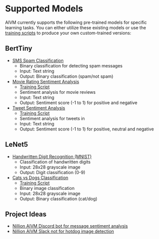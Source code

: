 # Supported Models

AIVM currently supports the following pre-trained models for specific learning tasks. You can either utilize these existing models or use the [training scripts](https://github.com/NillionNetwork/nillion-aivm/blob/main/examples) to produce your own custom-trained versions:

## BertTiny

- [SMS Spam Classification](https://github.com/NillionNetwork/nillion-aivm/blob/main/examples/1-getting-started.ipynb)
  - Binary classification for detecting spam messages
  - Input: Text string
  - Output: Binary classification (spam/not spam)
- [Movie Rating Sentiment Analysis](https://github.com/NillionNetwork/nillion-aivm/blob/main/examples/3a-upload-your-bert-tiny-model.ipynb)
  - [Training Script](https://github.com/NillionNetwork/nillion-aivm/blob/main/examples/2a-fine-tuning-bert-tiny.ipynb)
  - Sentiment analysis for movie reviews
  - Input: Text string
  - Output: Sentiment score (-1 to 1) for positive and negative
- [Tweet Sentiment Analysis](https://github.com/NillionNetwork/nillion-aivm/blob/main/examples/3c-upload-your-bert-tiny-for-tweet-sentiment.ipynb)
  - [Training Script](https://github.com/NillionNetwork/nillion-aivm/blob/main/examples/2c-fine-tuning-bert-tiny-tweet-dataset.ipynb)
  - Sentiment analysis for tweets in
  - Input: Text string
  - Output: Sentiment score (-1 to 1) for positive, neutral and negative

## LeNet5

- [Handwritten Digit Recognition (MNIST)](https://github.com/NillionNetwork/nillion-aivm/blob/main/examples/1-getting-started.ipynb)
  - Classification of handwritten digits
  - Input: 28x28 grayscale image
  - Output: Digit classification (0-9)
- [Cats vs Dogs Classification](https://github.com/NillionNetwork/nillion-aivm/blob/main/examples/3b-upload-your-lenet5-model.ipynb)
  - [Training Script](https://github.com/NillionNetwork/nillion-aivm/blob/main/examples/2b-fine-tuning-lenet5.ipynb)
  - Binary image classification
  - Input: 28x28 grayscale image
  - Output: Binary classification (cat/dog)

## Project Ideas

- [Nillion AIVM Discord bot for message sentiment analysis](https://github.com/NillionNetwork/aivm-discord-bot)
- [Nillion AIVM Slack not for hotdog image detection](https://github.com/crypblizz8/hotdog_or_not_aivm)
